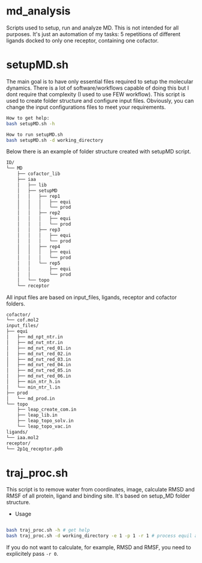 # md_analysis
Scripts used to setup, run and analyze MD. This is not intended for all purposes. It's just an automation of my tasks: 5 repetitions of different ligands docked to only one receptor, containing one cofactor.
# setupMD.sh
The main goal is to have only essential files required to setup the molecular dynamics. There is a lot of software/workflows capable of doing this but I dont require that complexity (I used to use FEW workflow).
This script is used to create folder structure and configure input files.
Obviously, you can change the input configurations files to meet your requirements.
```bash
How to get help:
bash setupMD.sh -h

How to run setupMD.sh
bash setupMD.sh -d working_directory 
```
Below there is an example of folder structure created with setupMD script.
```bash
ID/
└── MD
    ├── cofactor_lib
    ├── iaa
    │   ├── lib
    │   ├── setupMD
    │   │   ├── rep1
    │   │   │   ├── equi
    │   │   │   └── prod
    │   │   ├── rep2
    │   │   │   ├── equi
    │   │   │   └── prod
    │   │   ├── rep3
    │   │   │   ├── equi
    │   │   │   └── prod
    │   │   ├── rep4
    │   │   │   ├── equi
    │   │   │   └── prod
    │   │   └── rep5
    │   │       ├── equi
    │   │       └── prod
    │   └── topo
    └── receptor
```
All input files are based on input_files, ligands, receptor and cofactor folders.
```bash
cofactor/
└── cof.mol2
input_files/
├── equi
│   ├── md_npt_ntr.in
│   ├── md_nvt_ntr.in
│   ├── md_nvt_red_01.in
│   ├── md_nvt_red_02.in
│   ├── md_nvt_red_03.in
│   ├── md_nvt_red_04.in
│   ├── md_nvt_red_05.in
│   ├── md_nvt_red_06.in
│   ├── min_ntr_h.in
│   └── min_ntr_l.in
├── prod
│   └── md_prod.in
└── topo
    ├── leap_create_com.in
    ├── leap_lib.in
    ├── leap_topo_solv.in
    └── leap_topo_vac.in
ligands/
└── iaa.mol2
receptor/
└── 2p1q_receptor.pdb
```
# traj_proc.sh
This script is to remove water from coordinates, image, calculate RMSD and RMSF of all protein, ligand and binding site.
It's based on setup_MD folder structure.
- Usage
```bash

bash traj_proc.sh -h # get help
bash traj_proc.sh -d working_directory -e 1 -p 1 -r 1 # process equil and prod phase. Also, calculate RMSD/F
```
If you do not want to calculate, for example, RMSD and RMSF, you need to explicitely pass `-r 0`.
